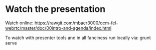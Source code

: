 # Watch the presentation

Watch online:
<https://rawgit.com/mbaer3000/ocm-fel-webrtc/master/doc/00intro-and-agenda/index.html>

To watch with presenter tools and in all fanciness run locally via:
    grunt serve
